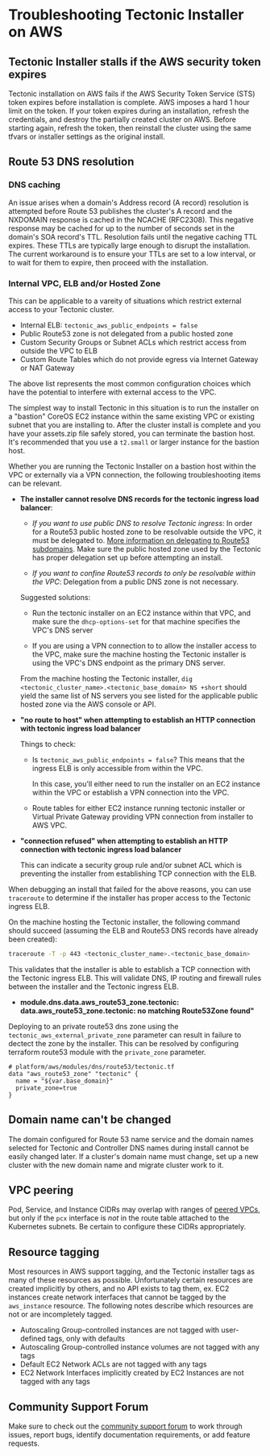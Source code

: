 # Troubleshooting Tectonic Installer on AWS

## Tectonic Installer stalls if the AWS security token expires

Tectonic installation on AWS fails if the AWS Security Token Service (STS) token expires before installation is complete. AWS imposes a hard 1 hour limit on the token. If your token expires during an installation, refresh the credentials, and destroy the partially created cluster on AWS. Before starting again, refresh the token, then reinstall the cluster using the same tfvars or installer settings as the original install.

## Route 53 DNS resolution

### DNS caching

An issue arises when a domain's Address record (A record) resolution is attempted before Route 53 publishes the cluster's A record and the NXDOMAIN response is cached in the NCACHE (RFC2308). This negative response may be cached for up to the number of seconds set in the domain's SOA record's TTL. Resolution fails until the negative caching TTL expires. These TTLs are typically large enough to disrupt the installation. The current workaround is to ensure your TTLs are set to a low interval, or to wait for them to expire, then proceed with the installation.

### Internal VPC, ELB and/or Hosted Zone

This can be applicable to a vareity of situations which restrict external access to your Tectonic cluster.

* Internal ELB: `tectonic_aws_public_endpoints = false`
* Public Route53 zone is not delegated from a public hosted zone
* Custom Security Groups or Subnet ACLs which restrict access from outside the VPC to ELB
* Custom Route Tables which do not provide egress via Internet Gateway or NAT Gateway

The above list represents the most common configuration choices which have the potential to interfere with external access to the VPC.

The simplest way to install Tectonic in this situation is to run the installer on a "bastion" CoreOS EC2 instance within the same existing VPC or existing subnet that you are installing to. After the cluster install is complete and you have your assets.zip file safely stored, you can terminate the bastion host. It's recommended that you use a `t2.small` or larger instance for the bastion host.

Whether you are running the Tectonic Installer on a bastion host within the VPC or externally via a VPN connection, the following troubleshooting items can be relevant.

 * __The installer cannot resolve DNS records for the tectonic ingress load balancer__:

    * _If you want to use public DNS to resolve Tectonic ingress_: In order for a Route53 public hosted zone to be resolvable outside the VPC, it must be delegated to. [More information on delegating to Route53 subdomains](http://docs.aws.amazon.com/Route53/latest/DeveloperGuide/CreatingNewSubdomain.html#UpdateDNSParentDomain). Make sure the public hosted zone used by the Tectonic has proper delegation set up before attempting an install.

    * _If you want to confine Route53 records to only be resolvable within the VPC_: Delegation from a public DNS zone is not necessary.

    Suggested solutions:

      * Run the tectonic installer on an EC2 instance within that VPC, and make sure the `dhcp-options-set` for that machine specifies the VPC's DNS server

      * If you are using a VPN connection to to allow the installer access to the VPC, make sure the machine hosting the Tectonic installer is using the VPC's DNS endpoint as the primary DNS server.

    From the machine hosting the Tectonic installer, `dig <tectonic_cluster_name>.<tectonic_base_domain> NS +short` should yield the same list of NS servers you see listed for the applicable public hosted zone via the AWS console or API.

 * __"no route to host" when attempting to establish an HTTP connection with tectonic ingress load balancer__

   Things to check:

     * Is `tectonic_aws_public_endpoints = false`? This means that the ingress ELB is only accessible from within the VPC.

       In this case, you'll either need to run the installer on an EC2 instance within the VPC or establish a VPN connection into the VPC.

     * Route tables for either EC2 instance running tectonic installer or Virtual Private Gateway providing VPN connection from installer to AWS VPC.

 * __"connection refused" when attempting to establish an HTTP connection with tectonic ingress load balancer__

   This can indicate a security group rule and/or subnet ACL which is preventing the installer from establishing TCP connection with the ELB.

When debugging an install that failed for the above reasons, you can use `traceroute` to determine if the installer has proper access to the Tectonic ingress ELB.

On the machine hosting the Tectonic installer, the following command should succeed (assuming the ELB and Route53 DNS records have already been created):

```sh
traceroute -T -p 443 <tectonic_cluster_name>.<tectonic_base_domain>
```

This validates that the installer is able to establish a TCP connection with the Tectonic ingress ELB. This will validate DNS, IP routing and firewall rules between the installer and the Tectonic ingress ELB.

* __module.dns.data.aws_route53_zone.tectonic: data.aws_route53_zone.tectonic: no matching Route53Zone found"__

Deploying to an private route53 dns zone using the `tectonic_aws_external_private_zone` parameter can result in failure to dectect the zone by the installer. This can be resolved by configuring terraform route53 module with the `private_zone` parameter. 

```
# platform/aws/modules/dns/route53/tectonic.tf
data "aws_route53_zone" "tectonic" {
  name = "${var.base_domain}"
  private_zone=true
}
```

## Domain name can't be changed

The domain configured for Route 53 name service and the domain names selected for Tectonic and Controller DNS names during install cannot be easily changed later. If a cluster's domain name must change, set up a new cluster with the new domain name and migrate cluster work to it.

## VPC peering

Pod, Service, and Instance CIDRs may overlap with ranges of [peered VPCs](http://docs.aws.amazon.com/AmazonVPC/latest/UserGuide/vpc-peering.html), but only if the `pcx` interface is *not* in the route table attached to the Kubernetes subnets. Be certain to configure these CIDRs appropriately.

## Resource tagging

Most resources in AWS support tagging, and the Tectonic installer tags as many of these resources as possible. Unfortunately certain resources are created implicitly by others, and no API exists to tag them, ex. EC2 instances create network interfaces that cannot be tagged by the `aws_instance` resource. The following notes describe which resources are not or are incompletely tagged.

* Autoscaling Group-controlled instances are not tagged with user-defined tags, only with defaults
* Autoscaling Group-controlled instance volumes are not tagged with any tags
* Default EC2 Network ACLs are not tagged with any tags
* EC2 Network Interfaces implicitly created by EC2 Instances are not tagged with any tags

## Community Support Forum

Make sure to check out the [community support forum](https://github.com/coreos/tectonic-forum/issues) to work through issues, report bugs, identify documentation requirements, or add feature requests.
